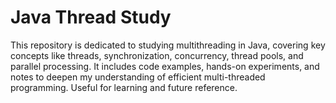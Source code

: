 # Java Thread Study
This repository is dedicated to studying multithreading in Java, covering key concepts like threads, synchronization, concurrency, thread pools, and parallel processing. It includes code examples, hands-on experiments, and notes to deepen my understanding of efficient multi-threaded programming. Useful for learning and future reference.
